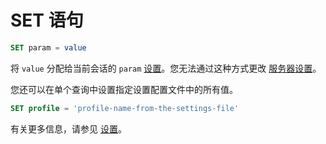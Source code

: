 
# SET 语句

```sql
SET param = value
```

将 `value` 分配给当前会话的 `param` [设置](/operations/settings/overview)。您无法通过这种方式更改 [服务器设置](../../operations/server-configuration-parameters/settings.md)。

您还可以在单个查询中设置指定设置配置文件中的所有值。

```sql
SET profile = 'profile-name-from-the-settings-file'
```

有关更多信息，请参见 [设置](../../operations/settings/settings.md)。

